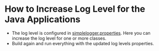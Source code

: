 # How to Increase Log Level for the Java Applications

* The log level is configured in [simplelogger.properties](/code/backend/shared-code/src/main/resources/simplelogger.properties).  Here you can increase the log level for one or more classes.
* Build again and run everything with the updated log levels properties.